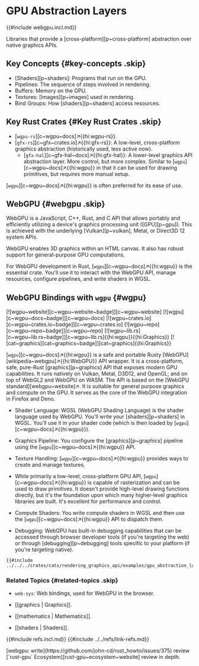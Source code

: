 # GPU Abstraction Layers

{{#include webgpu.incl.md}}

Libraries that provide a [cross-platform][p~cross-platform] abstraction over native graphics APIs.

## Key Concepts {#key-concepts .skip}

- [Shaders][p~shaders]: Programs that run on the GPU.
- Pipelines: The sequence of steps involved in rendering.
- Buffers: Memory on the GPU.
- Textures: [Images][p~images] used in rendering.
- Bind Groups: How [shaders][p~shaders] access resources.

## Key Rust Crates {#Key Rust Crates .skip}

- [`wgpu-rs`][c~wgpu~docs]↗{{hi:wgpu-rs}}.
- [`gfx-rs`][c~gfx~crates.io]↗{{hi:gfx-rs}}: A low-level, cross-platform graphics abstraction (historically used, less active now).
  - [`gfx-hal`][c~gfx-hal~docs]↗{{hi:gfx-hal}}: A lower-level graphics API abstraction layer. More control, but more complex. Similar to [`wgpu`][c~wgpu~docs]↗{{hi:wgpu}} in that it can be used for drawing primitives, but requires more manual setup.

[`wgpu`][c~wgpu~docs]↗{{hi:wgpu}} is often preferred for its ease of use.

## WebGPU {#webgpu .skip}

WebGPU is a JavaScript, C++, Rust, and C API that allows portably and efficiently utilizing a device's graphics processing unit ([GPU][p~gpu]). This is achieved with the underlying [Vulkan][p~vulkan], Metal, or Direct3D 12 system APIs.

WebGPU enables 3D graphics within an HTML canvas. It also has robust support for general-purpose GPU computations.

For WebGPU development in Rust, [`wgpu`][c~wgpu~docs]↗{{hi:wgpu}} is the essential crate. You'll use it to interact with the WebGPU API, manage resources, configure pipelines, and write shaders in WGSL.

## WebGPU Bindings with `wgpu` {#wgpu}

[![wgpu~website][c~wgpu~website~badge]][c~wgpu~website] [![wgpu][c~wgpu~docs~badge]][c~wgpu~docs] [![wgpu~crates.io][c~wgpu~crates.io~badge]][c~wgpu~crates.io] [![wgpu~repo][c~wgpu~repo~badge]][c~wgpu~repo] [![wgpu~lib.rs][c~wgpu~lib.rs~badge]][c~wgpu~lib.rs]{{hi:wgpu}}{{hi:Graphics}} [![cat~graphics][cat~graphics~badge]][cat~graphics]{{hi:Graphics}}

[`wgpu`][c~wgpu~docs]↗{{hi:wgpu}} is a safe and portable Rusty [WebGPU][wikipedia~webgpu]↗{{hi:WebGPU}} API wrapper. It is a cross-platform, safe, pure-Rust [graphics][p~graphics] API that exposes modern GPU capabilities. It runs natively on Vulkan, Metal, D3D12, and OpenGL; and on top of WebGL2 and WebGPU on WASM. The API is based on the [WebGPU standard][webgpu~website]↗. It is suitable for general purpose graphics and compute on the GPU. It serves as the core of the WebGPU integration in Firefox and Deno.

- Shader Language: WGSL (WebGPU Shading Language) is the shader language used by WebGPU. You'll write your [shaders][p~shaders] in WGSL. You'll use it in your shader code (which is then loaded by [`wgpu`][c~wgpu~docs]↗{{hi:wgpu}}).
- Graphics Pipeline: You configure the [graphics][p~graphics] pipeline using the [`wgpu`][c~wgpu~docs]↗{{hi:wgpu}} API.
- Texture Handling: [`wgpu`][c~wgpu~docs]↗{{hi:wgpu}} provides ways to create and manage textures.
- While primarily a low-level, cross-platform GPU API, [`wgpu`][c~wgpu~docs]↗{{hi:wgpu}} is capable of rasterization and can be used to draw primitives. It doesn't provide high-level drawing functions directly, but it's the foundation upon which many higher-level graphics libraries are built. It's excellent for performance and control.
- Compute Shaders: You write compute shaders in WGSL and then use the [`wgpu`][c~wgpu~docs]↗{{hi:wgpu}} API to dispatch them.

- Debugging: WebGPU has built-in debugging capabilities that can be accessed through browser developer tools (if you're targeting the web) or through [debugging][p~debugging] tools specific to your platform (if you're targeting native).

```rust,editable
{{#include ../../../crates/cats/rendering_graphics_api/examples/gpu_abstraction_layers/wgpu.rs:example}}
```

### Related Topics {#related-topics .skip}

- `web-sys`: Web bindings, used for WebGPU in the browser.

- [[graphics | Graphics]].
- [[mathematics | Mathematics]].
- [[shaders | Shaders]].

{{#include refs.incl.md}}
{{#include ../../refs/link-refs.md}}

<div class="hidden">
[webgpu: write](https://github.com/john-cd/rust_howto/issues/375)
review [`rust-gpu` Ecosystem][rust-gpu~ecosystem~website]
review in depth.
</div>
